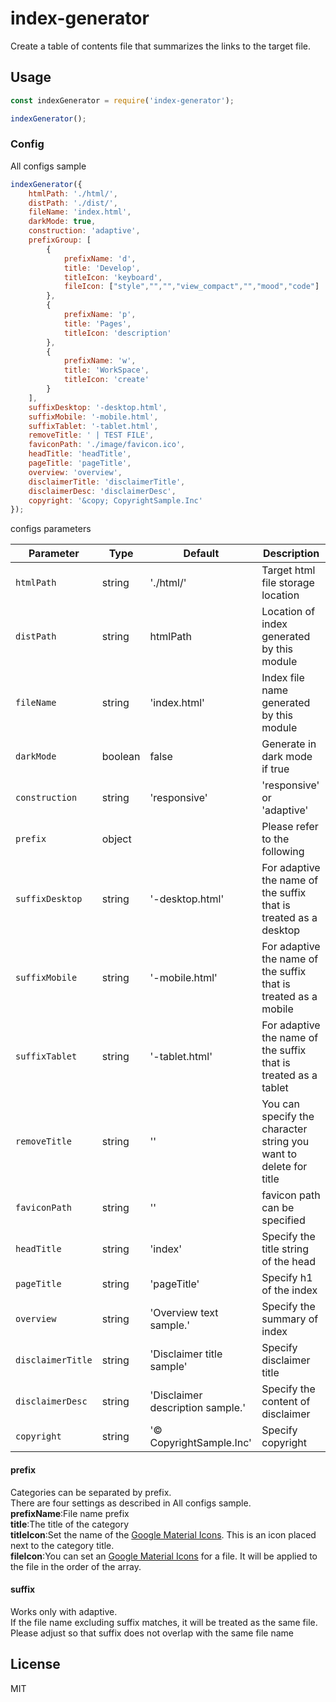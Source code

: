 # index-generator

Create a table of contents file that summarizes the links to the target file.  

## Usage

```JavaScript
const indexGenerator = require('index-generator');

indexGenerator();
```

### Config

All configs sample  

```JavaScript
indexGenerator({
    htmlPath: './html/',
    distPath: './dist/',
    fileName: 'index.html',
    darkMode: true,
    construction: 'adaptive',
    prefixGroup: [
        {
            prefixName: 'd',
            title: 'Develop',
            titleIcon: 'keyboard',
            fileIcon: ["style","","","view_compact","","mood","code"]
        },
        {
            prefixName: 'p',
            title: 'Pages',
            titleIcon: 'description'
        },
        {
            prefixName: 'w',
            title: 'WorkSpace',
            titleIcon: 'create'
        }
    ],
    suffixDesktop: '-desktop.html',
    suffixMobile: '-mobile.html',
    suffixTablet: '-tablet.html',
    removeTitle: ' | TEST FILE',
    faviconPath: './image/favicon.ico',
    headTitle: 'headTitle',
    pageTitle: 'pageTitle',
    overview: 'overview',
    disclaimerTitle: 'disclaimerTitle',
    disclaimerDesc: 'disclaimerDesc',
    copyright: '&copy; CopyrightSample.Inc'
});
```

configs parameters  

| Parameter          | Type    | Default                          | Description                                                       |
| ------------------ | ------- | -------------------------------- | ----------------------------------------------------------------- |
| `htmlPath`         | string  | './html/'                        | Target html file storage location                                 |
| `distPath`         | string  | htmlPath                         | Location of index generated by this module                        |
| `fileName`         | string  | 'index.html'                     | Index file name generated by this module                          |
| `darkMode`         | boolean | false                            | Generate in dark mode if true                                     |
| `construction`     | string  | 'responsive'                     | 'responsive' or 'adaptive'                                        |
| `prefix`           | object  |                                  | Please refer to the following                                     |
| `suffixDesktop`    | string  | '-desktop.html'                  | For adaptive the name of the suffix that is treated as a desktop  |
| `suffixMobile`     | string  | '-mobile.html'                   | For adaptive the name of the suffix that is treated as a mobile   |
| `suffixTablet`     | string  | '-tablet.html'                   | For adaptive the name of the suffix that is treated as a tablet   |
| `removeTitle`      | string  | ''                               | You can specify the character string you want to delete for title |
| `faviconPath`      | string  | ''                               | favicon path can be specified                                     |
| `headTitle`        | string  | 'index'                          | Specify the title string of the head                              |
| `pageTitle`        | string  | 'pageTitle'                      | Specify h1 of the index                                           |
| `overview`         | string  | 'Overview text sample.'          | Specify the summary of index                                      |
| `disclaimerTitle`  | string  | 'Disclaimer title sample'        | Specify disclaimer title                                          |
| `disclaimerDesc`   | string  | 'Disclaimer description sample.' | Specify the content of disclaimer                                 |
| `copyright`        | string  | '&copy; CopyrightSample.Inc'     | Specify copyright                                                 |

#### prefix

Categories can be separated by prefix.  
There are four settings as described in All configs sample.  
**prefixName**:File name prefix  
**title**:The title of the category  
**titleIcon**:Set the name of the [Google Material Icons](https://material.io/resources/icons/). This is an icon placed next to the category title.  
**fileIcon**:You can set an [Google Material Icons](https://material.io/resources/icons/) for a file. It will be applied to the file in the order of the array.

#### suffix

Works only with adaptive.  
If the file name excluding suffix matches, it will be treated as the same file.  
Please adjust so that suffix does not overlap with the same file name

## License

MIT
